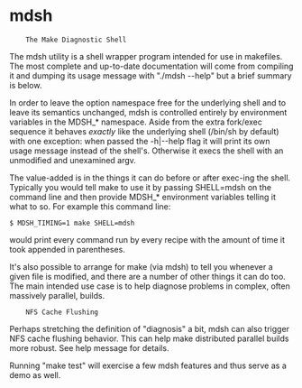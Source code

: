 # mdsh
		The Make Diagnostic Shell

The mdsh utility is a shell wrapper program intended for use in
makefiles.  The most complete and up-to-date documentation will come
from compiling it and dumping its usage message with "./mdsh --help"
but a brief summary is below.

In order to leave the option namespace free for the underlying shell
and to leave its semantics unchanged, mdsh is controlled entirely by
environment variables in the MDSH_* namespace.  Aside from the extra
fork/exec sequence it behaves *exactly* like the underlying shell
(/bin/sh by default) with one exception: when passed the -h|--help flag
it will print its own usage message instead of the shell's. Otherwise
it execs the shell with an unmodified and unexamined argv.

The value-added is in the things it can do before or after exec-ing the
shell. Typically you would tell make to use it by passing SHELL=mdsh on
the command line and then provide MDSH_* environment variables telling
it what to so. For example this command line:

    $ MDSH_TIMING=1 make SHELL=mdsh

would print every command run by every recipe with the amount of time
it took appended in parentheses.

It's also possible to arrange for make (via mdsh) to tell you whenever a
given file is modified, and there are a number of other things it can do
too. The main intended use case is to help diagnose problems in complex,
often massively parallel, builds.

		NFS Cache Flushing

Perhaps stretching the definition of "diagnosis" a bit, mdsh can also
trigger NFS cache flushing behavior. This can help make distributed
parallel builds more robust. See help message for details.

Running "make test" will exercise a few mdsh features and thus serve
as a demo as well.
